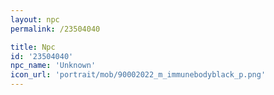 ```yaml
---
layout: npc
permalink: /23504040

title: Npc
id: '23504040'
npc_name: 'Unknown'
icon_url: 'portrait/mob/90002022_m_immunebodyblack_p.png'
---
```

